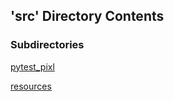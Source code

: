 ## 'src' Directory Contents

### Subdirectories

[pytest_pixl](./pytest_pixl/README.md)

[resources](./resources/README.md)

